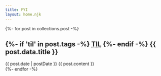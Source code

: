 ```yaml
---
title: FYI
layout: home.njk
---
```


{%- for post in collections.post -%}
	<article>
	  <h1>
		  {%- if 'til' in post.tags -%}
			<abbr title="Today I learned">TIL</abbr> 
		  {%- endif -%}
		  {{ post.data.title }}
	  </h1>
	  <time datetime="{{ post.date | timestamp }}">{{ post.date | postDate }}</time>
	  {{ post.content }}
	</article>
{%- endfor -%}
